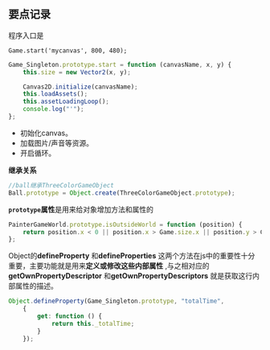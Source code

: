 ## 要点记录

程序入口是

`Game.start('mycanvas', 800, 480);`

```javascript
Game_Singleton.prototype.start = function (canvasName, x, y) {
    this.size = new Vector2(x, y);

    Canvas2D.initialize(canvasName);
    this.loadAssets();
    this.assetLoadingLoop();
    console.log("'");
};
```

* 初始化canvas。
* 加载图片/声音等资源。
* 开启循环。

**继承关系**

```javascript
//ball继承ThreeColorGameObject
Ball.prototype = Object.create(ThreeColorGameObject.prototype);
```

**`prototype`属性**是用来给对象增加方法和属性的

```javascript
PainterGameWorld.prototype.isOutsideWorld = function (position) {
    return position.x < 0 || position.x > Game.size.x || position.y > Game.size.y;
};
```

Object的**defineProperty** 和**defineProperties** 这两个方法在js中的重要性十分重要，主要功能就是用来**定义或修改这些内部属性** ,与之相对应的**getOwnPropertyDescriptor** 和**getOwnPropertyDescriptors** 就是获取这行内部属性的描述。

```javascript
Object.defineProperty(Game_Singleton.prototype, "totalTime",
    {
        get: function () {
            return this._totalTime;
        }
    });
```
